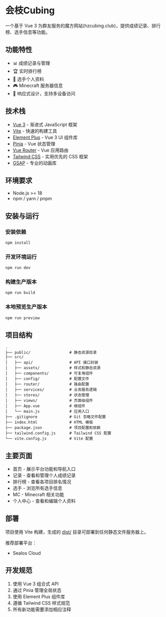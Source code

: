 # 会枝Cubing

一个基于 Vue 3 为群友服务的魔方网站(hzcubing.club)，提供成绩记录、排行榜、选手信息等功能。

## 功能特性

- 📊 成绩记录与管理
- 🏆 实时排行榜
- 👤 选手个人资料
- 🎮 Minecraft 服务器信息
- 📱 响应式设计，支持多设备访问

## 技术栈

- [Vue 3](https://v3.vuejs.org/) - 渐进式 JavaScript 框架
- [Vite](https://vitejs.dev/) - 快速的构建工具
- [Element Plus](https://element-plus.org/) - Vue 3 UI 组件库
- [Pinia](https://pinia.vuejs.org/) - Vue 状态管理
- [Vue Router](https://router.vuejs.org/) - Vue 应用路由
- [Tailwind CSS](https://tailwindcss.com/) - 实用优先的 CSS 框架
- [GSAP](https://greensock.com/gsap/) - 专业的动画库

## 环境要求

- Node.js >= 18
- npm / yarn / pnpm

## 安装与运行

### 安装依赖

```bash
npm install
```

### 开发环境运行

```bash
npm run dev
```

### 构建生产版本

```bash
npm run build
```

### 本地预览生产版本

```bash
npm run preview
```

## 项目结构

```
.
├── public/                 # 静态资源目录
├── src/
│   ├── api/                # API 接口封装
│   ├── assets/             # 样式和静态资源
│   ├── components/         # 可复用组件
│   ├── config/             # 配置文件
│   ├── router/             # 路由配置
│   ├── services/           # 业务服务逻辑
│   ├── stores/             # 状态管理
│   ├── views/              # 页面级组件
│   ├── App.vue             # 根组件
│   └── main.js             # 应用入口
├── .gitignore              # Git 忽略文件配置
├── index.html              # HTML 模板
├── package.json            # 项目配置和依赖
├── tailwind.config.js      # Tailwind CSS 配置
└── vite.config.js          # Vite 配置
```

## 主要页面

- 首页 - 展示平台功能和导航入口
- 记录 - 查看和管理个人成绩记录
- 排行榜 - 查看各项目排名情况
- 选手 - 浏览所有选手信息
- MC - Minecraft 相关功能
- 个人中心 - 查看和编辑个人资料

## 部署

项目使用 Vite 构建，生成的 [dist/](file:///home/devbox/project/dist/) 目录可部署到任何静态文件服务器上。

推荐部署平台：
- Sealos Cloud

## 开发规范

1. 使用 Vue 3 组合式 API
2. 通过 Pinia 管理全局状态
3. 使用 Element Plus 组件库
4. 遵循 Tailwind CSS 样式规范
5. 所有新功能需要添加相应注释

